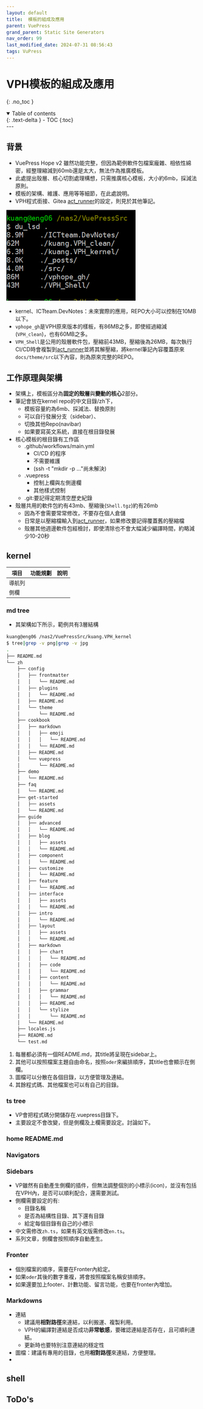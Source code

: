 ```yaml
---
layout: default
title:  模板的組成及應用
parent: VuePress
grand_parent: Static Site Generators
nav_order: 99
last_modified_date: 2024-07-31 08:56:43
tags: VuPress
---
```


#  VPH模板的組成及應用
{: .no_toc }

<details open markdown="block">
  <summary>
    Table of contents
  </summary>
  {: .text-delta }
- TOC
{:toc}
</details>
---

## 背景

- VuePress Hope v2 雖然功能完整，但因為範例軟件包檔案龐雜、相依性綿密，經整理縮減到60mb還是太大，無法作為推廣模板。
- 此處提出殼層、核心切割處理構想，只需推廣核心模板，大小約6mb，採減法原則。
- 模板的架構、維護、應用等等細節，在此處說明。
- VPH程式銜接、Gitea [act_runner](./act_runner.md)的設定，則見於其他筆記。

![VPH模板的容量](pngs/2024-07-31-08-17-25.png)

- kernel、ICTteam.DevNotes：未來實際的應用，REPO大小可以控制在10MB以下。
- `vphope_gh`是VPH原來版本的樣板，有86MB之多，即使經過縮減(`VPH_clean`)，也有60MB之多。
- `VPH_Shell`是公用的殼層軟件包，壓縮前43MB，壓縮後為26MB，每次執行CI/CD時會複製到[act_runner](./act_runner.md)並將其解壓縮，將kernel筆記內容覆蓋原來`docs/theme/src`以下內容，則為原來完整的REPO。

## 工作原理與架構

- 架構上，模板區分為**固定的殼層**與**變動的核心**2部分。
- 筆記會放在kernel repo的中文目錄/zh下，
  - 模板容量約為6mb、採減法、替換原則
  - 可以自行發展分支（sidebar）、
  - 切換其他Repo(navibar)
  - 如果要寫英文系統，直接在根目錄發展
- 核心模板的根目錄有工作區
  - .github/workflows/main.yml
    - CI/CD 的程序
    - 不需要維護
    - (ssh -t "mkdir -p ..."尚未解決)
  - .vuepress
    - 控制上欄與左側邊欄
    - 其他樣式控制
  - .git:要記得定期清空歷史紀錄
- 殼層共用的軟件包約有43mb、壓縮後(`Shell.tgz`)約有26mb
  - 因為不會需要常常修改，不要存在個人倉儲
  - 日常是以壓縮檔輸入到[act_runner](./act_runner.md)，如果修改要記得覆蓋舊的壓縮檔
  - 殼層其他週邊軟件包經檢討，即使清除也不會大幅減少編譯時間，約略減少10-20秒

## kernel

項目|功能規劃|說明|
-|-|-
導航列|
側欄||

### md tree

- 其架構如下所示，範例共有3層結構

```bash
kuang@eng06 /nas2/VuePressSrc/kuang.VPH_kernel
$ tree|grep -v png|grep -v jpg
.
├── README.md
└── zh
    ├── config
    │   ├── frontmatter
    │   │   └── README.md
    │   ├── plugins
    │   │   └── README.md
    │   ├── README.md
    │   └── theme
    │       └── README.md
    ├── cookbook
    │   ├── markdown
    │   │   ├── emoji
    │   │   │   └── README.md
    │   │   └── README.md
    │   ├── README.md
    │   └── vuepress
    │       └── README.md
    ├── demo
    │   └── README.md
    ├── faq
    │   └── README.md
    ├── get-started
    │   ├── assets
    │   └── README.md
    ├── guide
    │   ├── advanced
    │   │   └── README.md
    │   ├── blog
    │   │   ├── assets
    │   │   └── README.md
    │   ├── component
    │   │   └── README.md
    │   ├── customize
    │   │   └── README.md
    │   ├── feature
    │   │   └── README.md
    │   ├── interface
    │   │   ├── assets
    │   │   └── README.md
    │   ├── intro
    │   │   └── README.md
    │   ├── layout
    │   │   ├── assets
    │   │   └── README.md
    │   ├── markdown
    │   │   ├── chart
    │   │   │   └── README.md
    │   │   ├── code
    │   │   │   └── README.md
    │   │   ├── content
    │   │   │   └── README.md
    │   │   ├── grammar
    │   │   │   └── README.md
    │   │   ├── README.md
    │   │   └── stylize
    │   │       └── README.md
    │   └── README.md
    ├── locales.js
    ├── README.md
    └── test.md
```

1. 每層都必須有一個README.md，其title將呈現在sidebar上。
2. 其他可以按照檔案主題自由命名，按照`oder`來編排順序，其title也會顯示在側欄。
3. 圖檔可以分散在各個目錄，以方便管理及連結。
4. 其餘程式碼、其他檔案也可以有自己的目錄。

### ts tree 

- VP會把程式碼分開儲存在.vuepress目錄下。
- 主要設定不會改變，但是側欄及上欄需要設定。討論如下。

### home README.md

### Navigators

### Sidebars

- VP雖然有自動產生側欄的插件，但無法調整個別的小標示(icon)，並沒有包括在VPH內，是否可以順利配合，還需要測試。
- 側欄需要設定的有:
  - 目錄名稱
  - 是否為結構性目錄、其下還有目錄
  - 給定每個目錄有自己的小標示
- 中文需修改`zh.ts`，如果有英文版需修改`en.ts`。
- 系列文章，側欄會按照順序自動產生。

### Fronter

- 個別檔案的順序，需要在Fronter內給定。
- 如果`oder`其後的數字重複，將會按照檔案名稱安排順序。
- 如果還要加上footer、計數功能、留言功能，也要在fronter內增加。

### Markdowns

- 連結
  - 建議用**相對路徑**來連結，以利搬運、複製利用。
  - VPH的編譯對連結是否成功**非常敏感**，要確認連結是否存在，且可順利連結。
  - 更新時也要特別注意連結的穩定性
- 圖檔：建議有專用的目錄，也用**相對路徑**來連結，方便整理。
- 

## shell

 

## ToDo's


